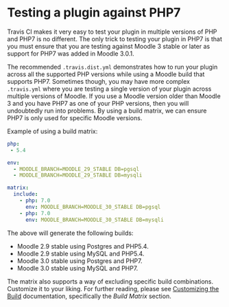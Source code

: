 # Testing a plugin against PHP7

Travis CI makes it very easy to test your plugin in multiple versions of PHP and PHP7 is no different.  The only trick
to testing your plugin in PHP7 is that you must ensure that you are testing against Moodle 3 stable or later as
support for PHP7 was added in Moodle 3.0.1.

The recommended `.travis.dist.yml` demonstrates how to run your plugin across all the supported PHP versions while using
a Moodle build that supports PHP7.  Sometimes though, you may have more complex `.travis.yml` where you are testing a
single version of your plugin across multiple versions of Moodle.  If you use a Moodle version older than Moodle 3
and you have PHP7 as one of your PHP versions, then you will undoubtedly run into problems.  By using a build matrix,
we can ensure PHP7 is only used for specific Moodle versions.

Example of using a build matrix:

```yaml
php:
 - 5.4

env:
  - MOODLE_BRANCH=MOODLE_29_STABLE DB=pgsql
  - MOODLE_BRANCH=MOODLE_29_STABLE DB=mysqli

matrix:
  include:
    - php: 7.0
      env: MOODLE_BRANCH=MOODLE_30_STABLE DB=pgsql
    - php: 7.0
      env: MOODLE_BRANCH=MOODLE_30_STABLE DB=mysqli
```

The above will generate the following builds:
* Moodle 2.9 stable using Postgres and PHP5.4.
* Moodle 2.9 stable using MySQL and PHP5.4.
* Moodle 3.0 stable using Postgres and PHP7.
* Moodle 3.0 stable using MySQL and PHP7.

The matrix also supports a way of excluding specific build combinations.  Customize it to your liking.  For further
reading, please see [Customizing the Build](https://docs.travis-ci.com/user/customizing-the-build/) documentation,
specifically the _Build Matrix_ section.